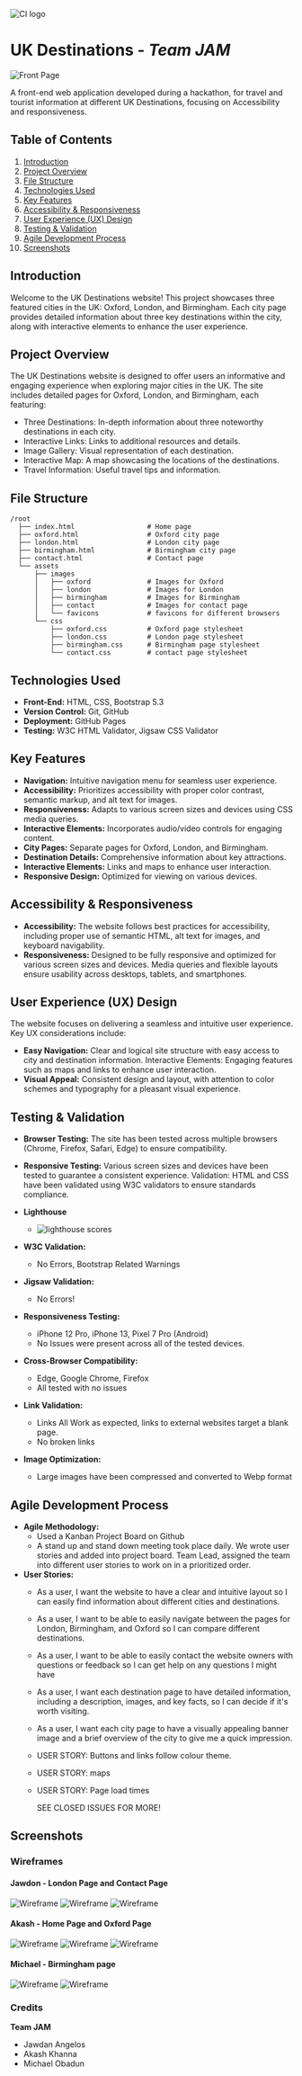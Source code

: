 ![CI logo](https://codeinstitute.s3.amazonaws.com/fullstack/ci_logo_small.png)

# UK Destinations - *Team JAM*

![Front Page](assets/images/README/indexpage.png)

A front-end web application developed during a hackathon, for travel and tourist information at different UK Destinations, focusing on Accessibility and responsiveness.

## Table of Contents

1. [Introduction](#introduction)
2. [Project Overview](#project-overview)
3. [File Structure](#file-structure)
4. [Technologies Used](#technologies-used)
5. [Key Features](#key-features)
6. [Accessibility & Responsiveness](#accessibility--responsiveness)
7. [User Experience (UX) Design](#user-experience-ux-design)
8. [Testing & Validation](#testing--validation)
9. [Agile Development Process](#agile-development-process)
10. [Screenshots](#screenshots)

## Introduction

Welcome to the UK Destinations website! This project showcases three featured cities in the UK: Oxford, London, and Birmingham. Each city page provides detailed information about three key destinations within the city, along with interactive elements to enhance the user experience.

## Project Overview

The UK Destinations website is designed to offer users an informative and engaging experience when exploring major cities in the UK. The site includes detailed pages for Oxford, London, and Birmingham, each featuring:

- Three Destinations: In-depth information about three noteworthy destinations in each city.
- Interactive Links: Links to additional resources and details.
- Image Gallery: Visual representation of each destination.
- Interactive Map: A map showcasing the locations of the destinations.
- Travel Information: Useful travel tips and information.

## File Structure

```
/root
  ├── index.html                  # Home page
  ├── oxford.html                 # Oxford city page
  ├── london.html                 # London city page
  ├── birmingham.html             # Birmingham city page
  ├── contact.html                # Contact page  
  └── assets
      ├── images
      │   ├── oxford              # Images for Oxford
      │   ├── london              # Images for London
      │   ├── birmingham          # Images for Birmingham
      │   ├── contact             # Images for contact page
      │   └── favicons            # favicons for different browsers
      └── css
          ├── oxford.css          # Oxford page stylesheet
          ├── london.css          # London page stylesheet
          ├── birmingham.css      # Birmingham page stylesheet
          └── contact.css         # contact page stylesheet
```

## Technologies Used

* **Front-End:** HTML, CSS, Bootstrap 5.3
* **Version Control:** Git, GitHub
* **Deployment:** GitHub Pages
* **Testing:** W3C HTML Validator, Jigsaw CSS Validator

## Key Features

* **Navigation:** Intuitive navigation menu for seamless user experience.
* **Accessibility:** Prioritizes accessibility with proper color contrast, semantic markup, and alt text for images.
* **Responsiveness:**  Adapts to various screen sizes and devices using CSS media queries.
* **Interactive Elements:** Incorporates audio/video controls for engaging content.
* **City Pages:** Separate pages for Oxford, London, and Birmingham.
* **Destination Details:** Comprehensive information about key attractions.
* **Interactive Elements:** Links and maps to enhance user interaction.
* **Responsive Design:** Optimized for viewing on various devices.

## Accessibility & Responsiveness

* **Accessibility:** The website follows best practices for accessibility, including proper use of semantic HTML, alt text for images, and keyboard navigability.
* **Responsiveness:** Designed to be fully responsive and optimized for various screen sizes and devices. Media queries and flexible layouts ensure usability across desktops, tablets, and smartphones.

## User Experience (UX) Design

The website focuses on delivering a seamless and intuitive user experience. Key UX considerations include:

* **Easy Navigation:** Clear and logical site structure with easy access to city and destination information.
Interactive Elements: Engaging features such as maps and links to enhance user interaction.
* **Visual Appeal:** Consistent design and layout, with attention to color schemes and typography for a pleasant visual experience.

## Testing & Validation

* **Browser Testing:** The site has been tested across multiple browsers (Chrome, Firefox, Safari, Edge) to ensure compatibility.
* **Responsive Testing:** Various screen sizes and devices have been tested to guarantee a consistent experience.
Validation: HTML and CSS have been validated using W3C validators to ensure standards compliance.

* **Lighthouse**
    * ![lighthouse scores](assets/images/README/Lighthousescores.png)

* **W3C Validation:**  
    * No Errors, Bootstrap Related Warnings
* **Jigsaw Validation:** 
    * No Errors!
* **Responsiveness Testing:**  
    * iPhone 12 Pro, iPhone 13, Pixel 7 Pro (Android)
    * No Issues were present across all of the tested devices.
* **Cross-Browser Compatibility:** 
    * Edge, Google Chrome, Firefox
    * All tested with no issues
* **Link Validation:** 
    * Links All Work as expected, links to external websites target a blank page.
    * No broken links
* **Image Optimization:** 
    * Large images have been compressed and converted to Webp format


## Agile Development Process

* **Agile Methodology:**
    * Used a Kanban Project Board on Github
    * A stand up and stand down meeting took place daily. We wrote user stories and added into project board. Team Lead, assigned the team into different user stories to work on in a prioritized order. 
* **User Stories:** 
    * As a user, I want the website to have a clear and intuitive layout so I can easily find information about different cities and destinations. 
    * As a user, I want to be able to easily navigate between the pages for London, Birmingham, and Oxford so I can compare different destinations.
    * As a user, I want to be able to easily contact the website owners with questions or feedback so I can get help on any questions I might have
    * As a user, I want each destination page to have detailed information, including a description, images, and key facts, so I can decide if it's worth visiting.
    * As a user, I want each city page to have a visually appealing banner image and a brief overview of the city to give me a quick impression.
    * USER STORY: Buttons and links follow colour theme.
    * USER STORY: maps
    * USER STORY: Page load times
 
      SEE CLOSED ISSUES FOR MORE!

## Screenshots

### **Wireframes**
 #### Jawdon - London Page and Contact Page
 ![Wireframe](assets/images/README/londonwireframe-mobile_720.png)
 ![Wireframe](assets/images/README/londonwireframe-desktop_720.png)
 ![Wireframe](assets/images/README/contactpage_720.png)

 #### Akash - Home Page and Oxford Page
 ![Wireframe](assets/images/README/wf-akash-sm.png)
 ![Wireframe](assets/images/README/wf-akash-lg-1.png)
 ![Wireframe](assets/images/README/wf-akash-lg-2.png)

 #### Michael - Birmingham page
 ![Wireframe](assets/images/README/mobile%20view.PNG)
 ![Wireframe](assets/images/README/desktop%20view.PNG)

### Credits

**Team JAM**
- Jawdan Angelos
- Akash Khanna
- Michael Obadun

